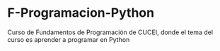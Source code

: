 # F-Programacion-Python
Curso de Fundamentos de Programación de CUCEI, donde el tema del curso es aprender a programar en Python

